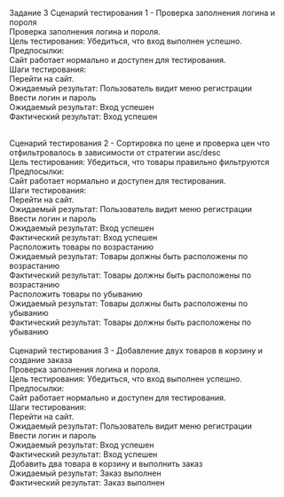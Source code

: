 Задание 3 
Сценарий тестирования 1 - Проверка заполнения логина и пороля<br>
Проверка заполнения логина и пороля.<br>
Цель тестирования: Убедиться, что вход выполнен успешно.<br>
Предпосылки:<br>
Сайт работает нормально и доступен для тестирования.<br>
Шаги тестирования:<br>
Перейти на  сайт.<br>
Ожидаемый результат: Пользователь видит меню регистрации<br>
Ввести логин и пароль<br>
Ожидаемый результат: Вход успешен<br>
Фактический результат: Вход успешен<br>

<br>
Сценарий тестирования 2 - Сортировка по цене и проверка цен что отфильтровалось в зависимости от стратегии asc/desc<br>
Цель тестирования: Убедиться, что товары правильно фильтруются<br>
Предпосылки:<br>
Сайт работает нормально и доступен для тестирования.<br>
Шаги тестирования:<br>
Перейти на  сайт.<br>
Ожидаемый результат: Пользователь видит меню регистрации<br>
Ввести логин и пароль<br>
Ожидаемый результат: Вход успешен<br>
Фактический результат: Вход успешен<br>
Расположить товары по возрастанию<br>
Ожидаемый результат: Товары должны быть расположены по возрастанию<br>
Фактический результат: Товары должны быть расположены по возрастанию<br>
Расположить товары по убыванию<br>
Ожидаемый результат: Товары должны быть расположены по убыванию<br>
Фактический результат: Товары должны быть расположены по убыванию<br>
<br>
Сценарий тестирования 3 - Добавление двух товаров в корзину и создание заказа<br>
Проверка заполнения логина и пороля.<br>
Цель тестирования: Убедиться, что вход выполнен успешно.<br>
Предпосылки:<br>
Сайт работает нормально и доступен для тестирования.<br>
Шаги тестирования:<br>
Перейти на  сайт.<br>
Ожидаемый результат: Пользователь видит меню регистрации<br>
Ввести логин и пароль<br>
Ожидаемый результат: Вход успешен<br>
Фактический результат: Вход успешен<br>
Добавить два товара в корзину и выполнить заказ<br>
Ожидаемый результат: Заказ выполнен<br>
Фактический результат: Заказ выполнен<br>

<br>